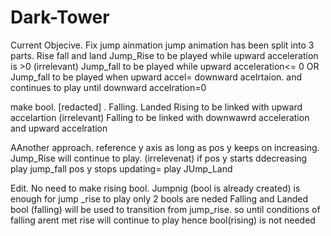 # Dark-Tower

Current Objecive. Fix jump ainmation
jump animation has been split into 3 parts. Rise fall and land
Jump_Rise to be played while upward acceleration is >0 (irrelevant)
Jump_fall to be played while upward acceleration<= 0
OR
Jump_fall to be played when upward accel= downward acelrtaion. and continues to play until downward accelration=0

make bool. [redacted] . Falling. Landed
Rising to be linked with upward accelartion (irrelevant)
Falling to be linked with downwawrd acceleration and upward accelration

AAnother approach. reference y axis
as long as pos y keeps on increasing. Jump_Rise will continue to play. (irrelevenat)
if pos y starts ddecreasing  play jump_fall 
pos y stops updating= play JUmp_Land

Edit. No need to make rising bool. Jumpnig (bool is already created) is enough for jump _rise to play
only 2 bools are neded Falling and Landed
bool (falling) will be used to transition from jump_rise. so until conditions of falling arent met rise will continue to play hence bool(rising) is not needed
